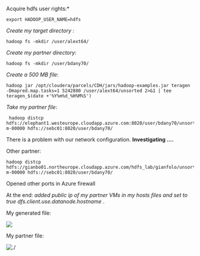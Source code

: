 

Acquire hdfs user rights:* 

```shell
export HADOOP_USER_NAME=hdfs
```

*Create my target directory :* 

```shell
hadoop fs -mkdir /user/alext64/
```

*Create my partner directory*: 

```shell
hadoop fs -mkdir /user/bdany70/
```

*Create a 500 MB file*: 

```shell
hadoop jar /opt/cloudera/parcels/CDH/jars/hadoop-examples.jar teragen -Dmapred.map.tasks=1 5242880 /user/alext64/unsorted 2>&1 | tee teragen_$(date +'%Y%m%d_%H%M%S')
```

*Take my partner file*:

```shell
 hadoop distcp  hdfs://elephant1.westeurope.cloudapp.azure.com:8020/user/bdany70/unsorted/part-m-00000 hdfs://sebc01:8020/user/bdany70/
```

There is a problem with our network configuration. **Investigating ....**

Other partner:

```shell
hadoop distcp hdfs://gianbo01.northeurope.cloudapp.azure.com/hdfs_lab/gianfolo/unsorted/part-m-00000 hdfs://sebc01:8020/user/bdany70/
```

Opened other ports in Azure firewall

At the end: *added public ip of my partner VMs in my hosts files and set to true dfs.client.use.datanode.hostname* . 

My generated file:

![](C:\SEBC\storage\labs\0_replication_1.png)

My partner file:

![./](C:\SEBC\storage\labs\0_replication.png)